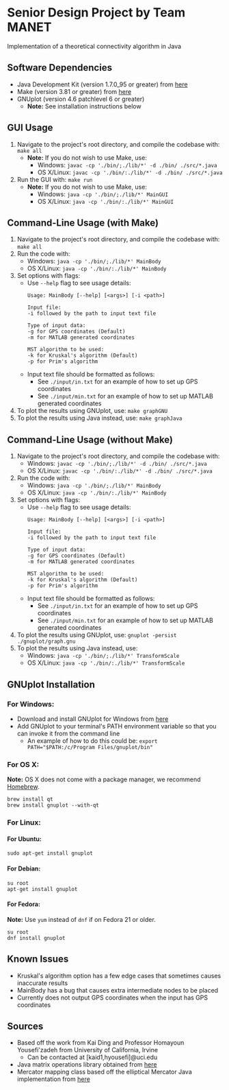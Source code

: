 Senior Design Project by Team MANET
===================================
Implementation of a theoretical connectivity algorithm in Java

Software Dependencies
---------------------
* Java Development Kit (version 1.7.0_95 or greater) from [here](http://www.oracle.com/technetwork/java/javase/downloads/jdk8-downloads-2133151.html)
* Make (version 3.81 or greater) from [here](https://www.gnu.org/software/make/)
* GNUplot (version 4.6 patchlevel 6 or greater)
	* **Note:** See installation instructions below

GUI Usage
---------
1. Navigate to the project's root directory, and compile the codebase with: `make all`
	* **Note:** If you do not wish to use Make, use:
		* Windows: `javac -cp './bin/;./lib/*' -d ./bin/ ./src/*.java`
		* OS X/Linux: `javac -cp './bin/:./lib/*' -d ./bin/ ./src/*.java`
2. Run the GUI with: `make run`
	* **Note:** If you do not wish to use Make, use:
		* Windows: `java -cp './bin/;./lib/*' MainGUI`
		* OS X/Linux: `java -cp './bin/:./lib/*' MainGUI`

Command-Line Usage (with Make)
------------------------------
1. Navigate to the project's root directory, and compile the codebase with: `make all`
2. Run the code with:
	* Windows: `java -cp './bin/;./lib/*' MainBody`
	* OS X/Linux: `java -cp './bin/:./lib/*' MainBody`
3. Set options with flags:
	* Use `--help` flag to see usage details:
		```
		Usage: MainBody [--help] [<args>] [-i <path>]

		Input file:
		-i followed by the path to input text file

		Type of input data:
		-g for GPS coordinates (Default)
		-m for MATLAB generated coordinates

		MST algorithm to be used:
		-k for Kruskal's algorithm (Default)
		-p for Prim's algorithm
		```
	* Input text file should be formatted as follows:
		* See `./input/in.txt` for an example of how to set up GPS coordinates
		* See `./input/min.txt` for an example of how to set up MATLAB generated coordinates
4. To plot the results using GNUplot, use: `make graphGNU`
5. To plot the results using Java instead, use: `make graphJava`

Command-Line Usage (without Make)
------------------------------
1. Navigate to the project's root directory, and compile the codebase with:
	* Windows: `javac -cp './bin/;./lib/*' -d ./bin/ ./src/*.java`
	* OS X/Linux: `javac -cp './bin/:./lib/*' -d ./bin/ ./src/*.java`
2. Run the code with:
	* Windows: `java -cp './bin/;./lib/*' MainBody`
	* OS X/Linux: `java -cp './bin/:./lib/*' MainBody`
3. Set options with flags:
	* Use `--help` flag to see usage details:
		```
		Usage: MainBody [--help] [<args>] [-i <path>]

		Input file:
		-i followed by the path to input text file

		Type of input data:
		-g for GPS coordinates (Default)
		-m for MATLAB generated coordinates

		MST algorithm to be used:
		-k for Kruskal's algorithm (Default)
		-p for Prim's algorithm
		```
	* Input text file should be formatted as follows:
		* See `./input/in.txt` for an example of how to set up GPS coordinates
		* See `./input/min.txt` for an example of how to set up MATLAB generated coordinates
4. To plot the results using GNUplot, use: `gnuplot -persist ./gnuplot/graph.gnu`
5. To plot the results using Java instead, use:
	* Windows: `java -cp './bin/;./lib/*' TransformScale`
	* OS X/Linux: `java -cp './bin/:./lib/*' TransformScale`

GNUplot Installation
--------------------
### For Windows:
* Download and install GNUplot for Windows from [here](https://sourceforge.net/projects/gnuplot/files/gnuplot/)
* Add GNUplot to your terminal's PATH environment variable so that you can invoke it from the command line
	* An example of how to do this could be: `export PATH="$PATH:/c/Program Files/gnuplot/bin"`

### For OS X:
**Note:** OS X does not come with a package manager, we recommend [Homebrew](http://brew.sh/).
```
brew install qt
brew install gnuplot --with-qt
```

### For Linux:
#### For Ubuntu:
```
sudo apt-get install gnuplot
```

#### For Debian:
```
su root
apt-get install gnuplot
```

#### For Fedora:
**Note:** Use `yum` instead of `dnf` if on Fedora 21 or older.
```
su root
dnf install gnuplot
```

Known Issues
------------
* Kruskal's algorithm option has a few edge cases that sometimes causes inaccurate results
* MainBody has a bug that causes extra intermediate nodes to be placed
* Currently does not output GPS coordinates when the input has GPS coordinates

Sources
-------
* Based off the work from Kai Ding and Professor Homayoun Yousefi'zadeh from University of California, Irvine
	* Can be contacted at [kaid1,hyousefi]@uci.edu
* Java matrix operations library obtained from [here](http://math.nist.gov/javanumerics/jama/)
* Mercator mapping class based off the elliptical Mercator Java implementation from [here](http://wiki.openstreetmap.org/wiki/Mercator#Java_Implementation)
